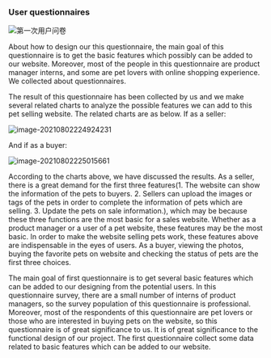 ### User questionnaires

![第一次用户问卷](C:\Users\Administrator\Desktop\第一次用户问卷.png)



About how to design our this questionnaire,  the main goal of this questionnaire is to get the basic features which possibly can be added to our website.  Moreover, most of the people in this questionnaire are product manager interns, and some are pet lovers with online shopping experience. We collected about questionnaires.

The result of this questionnaire has been collected by us and we make several related charts to analyze the possible features we can add to this pet selling website. The related charts are as below. If as a seller:

![image-20210802224924231](C:\Users\Administrator\AppData\Roaming\Typora\typora-user-images\image-20210802224924231.png)

And if as a buyer:

![image-20210802225015661](C:\Users\Administrator\AppData\Roaming\Typora\typora-user-images\image-20210802225015661.png)

According to the charts above, we have discussed the results. As a seller,  there is a great demand for the first three features(1. The website can show the information of the pets to buyers. 2. Sellers can upload the images or tags of the pets in order to complete the information of pets which are selling. 3. Update the pets on sale information.), which may be because these three functions are the most basic for a sales website. Whether as a product manager or a user of a pet website, these features may be the most basic. In order to make the website selling pets work, these features above are indispensable in the eyes of users. As a buyer, viewing the photos, buying the favorite pets on website and checking the status of pets are the first three choices.

The main goal of first questionnaire is to get several basic features which can be added to our designing from the potential users. In this questionnaire survey, there are a small number of interns of product managers, so the survey population of this questionnaire is professional. Moreover, most of the respondents of this questionnaire are pet lovers or those who are interested in buying pets on the website, so this questionnaire is of great significance to us. It is of great significance to the functional design of our project. The first questionnaire collect some data related to basic features which can be added to our website. 